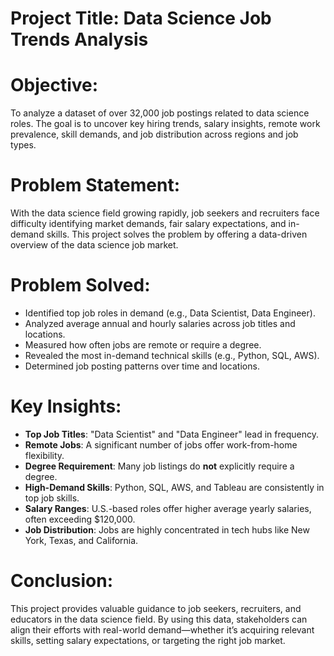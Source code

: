 
# Project Title: Data Science Job Trends Analysis

# Objective:
To analyze a dataset of over 32,000 job postings related to data science roles. The goal is to uncover key hiring trends, salary insights, remote work prevalence, skill demands, and job distribution across regions and job types.

# Problem Statement:
With the data science field growing rapidly, job seekers and recruiters face difficulty identifying market demands, fair salary expectations, and in-demand skills. This project solves the problem by offering a data-driven overview of the data science job market.


# Problem Solved:
- Identified top job roles in demand (e.g., Data Scientist, Data Engineer).
- Analyzed average annual and hourly salaries across job titles and locations.
- Measured how often jobs are remote or require a degree.
- Revealed the most in-demand technical skills (e.g., Python, SQL, AWS).
- Determined job posting patterns over time and locations.

# Key Insights:
- **Top Job Titles**: "Data Scientist" and "Data Engineer" lead in frequency.
- **Remote Jobs**: A significant number of jobs offer work-from-home flexibility.
- **Degree Requirement**: Many job listings do **not** explicitly require a degree.
- **High-Demand Skills**: Python, SQL, AWS, and Tableau are consistently in top job skills.
- **Salary Ranges**: U.S.-based roles offer higher average yearly salaries, often exceeding $120,000.
- **Job Distribution**: Jobs are highly concentrated in tech hubs like New York, Texas, and California.


# Conclusion:
This project provides valuable guidance to job seekers, recruiters, and educators in the data science field. By using this data, stakeholders can align their efforts with real-world demand—whether it’s acquiring relevant skills, setting salary expectations, or targeting the right job market.
